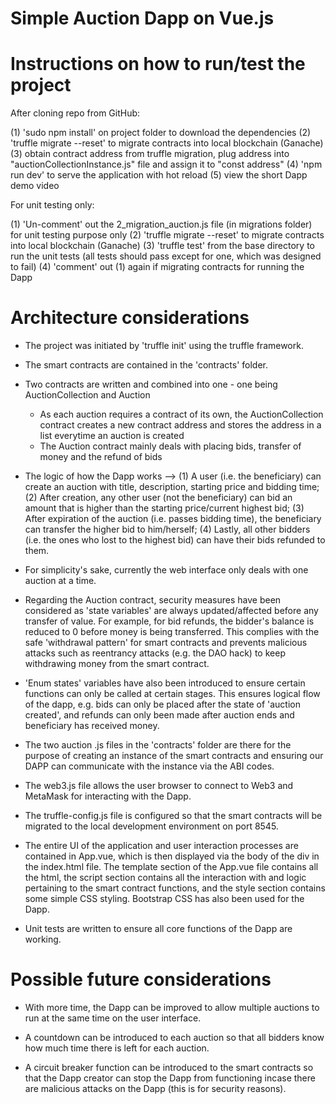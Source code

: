 # Simple Auction Dapp on Vue.js

# Instructions on how to run/test the project

After cloning repo from GitHub:

(1) 'sudo npm install' on project folder to download the dependencies
(2) 'truffle migrate --reset' to migrate contracts into local blockchain (Ganache)
(3) obtain contract address from truffle migration, plug address into "auctionCollectionInstance.js" file and assign it to "const address"
(4) 'npm run dev' to serve the application with hot reload
(5) view the short Dapp demo video 

For unit testing only:

(1) 'Un-comment' out the 2_migration_auction.js file (in migrations folder) for unit testing purpose only
(2) 'truffle migrate --reset' to migrate contracts into local blockchain (Ganache)
(3) 'truffle test' from the base directory to run the unit tests (all tests should pass except for one, which was designed to fail)
(4) 'comment' out (1) again if migrating contracts for running the Dapp

# Architecture considerations

* The project was initiated by 'truffle init' using the truffle framework.

* The smart contracts are contained in the 'contracts' folder.

* Two contracts are written and combined into one - one being AuctionCollection and Auction
    - As each auction requires a contract of its own, the AuctionCollection contract creates a new contract address and stores the address in a list everytime an auction is created
    - The Auction contract mainly deals with placing bids, transfer of money and the refund of bids

* The logic of how the Dapp works --> (1) A user (i.e. the beneficiary) can create an auction with title, description, starting price and bidding time; (2) After creation, any other user (not the beneficiary) can bid an amount that is higher than the starting price/current highest bid; (3) After expiration of the auction (i.e. passes bidding time), the beneficiary can transfer the higher bid to him/herself; (4) Lastly, all other bidders (i.e. the ones who lost to the highest bid) can have their bids refunded to them.

* For simplicity's sake, currently the web interface only deals with one auction at a time.

* Regarding the Auction contract, security measures have been considered as 'state variables' are always updated/affected before any transfer of value. For example, for bid refunds, the bidder's balance is reduced to 0 before money is being transferred. This complies with the safe 'withdrawal pattern' for smart contracts and prevents malicious attacks such as reentrancy attacks (e.g. the DAO hack) to keep withdrawing money from the smart contract.

* 'Enum states' variables have also been introduced to ensure certain functions can only be called at certain stages. This ensures logical flow of the dapp, e.g. bids can only be placed after the state of 'auction created', and refunds can only been made after auction ends and beneficiary has received money.

* The two auction .js files in the 'contracts' folder are there for the purpose of creating an instance of the smart contracts and ensuring our DAPP can communicate with the instance via the ABI codes.

* The web3.js file allows the user browser to connect to Web3 and MetaMask for interacting with the Dapp.

* The truffle-config.js file is configured so that the smart contracts will be migrated to the local development environment on port 8545. 

* The entire UI of the application and user interaction processes are contained in App.vue, which is then displayed via the body of the div in the index.html file. The template section of the App.vue file contains all the html, the script section contains all the interaction with and logic pertaining to the smart contract functions, and the style section contains some simple CSS styling. Bootstrap CSS has also been used for the Dapp.

* Unit tests are written to ensure all core functions of the Dapp are working.

# Possible future considerations

* With more time, the Dapp can be improved to allow multiple auctions to run at the same time on the user interface.

* A countdown can be introduced to each auction so that all bidders know how much time there is left for each auction.

* A circuit breaker function can be introduced to the smart contracts so that the Dapp creator can stop the Dapp from functioning incase there are malicious attacks on the Dapp (this is for security reasons).


